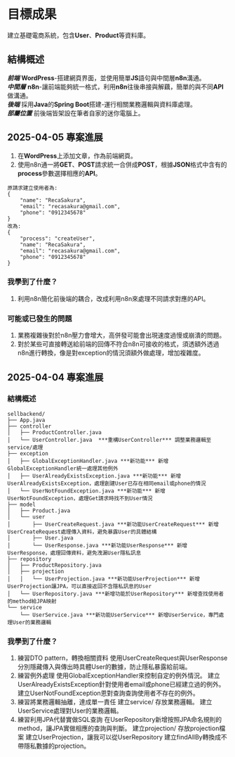 # 目標成果
建立基礎電商系統，包含**User**、**Product**等資料庫。
## 結構概述
***前端*** **WordPress**-搭建網頁界面，並使用簡單**JS**語句與中間層**n8n**溝通。<br>
***中間層*** **n8n**-讓前端能夠統一格式，利用**n8n**往後串接與解藕，簡單的與不同**API**做溝通。<br>
***後端*** 採用**Java**的**Spring Boot**搭建-運行相關業務邏輯與資料庫處理。<br>
***部屬位置*** 前後端皆架設在筆者自家的迷你電腦上。<br>
## 2025-04-05 專案進展
1. 在**WordPress**上添加文章，作為前端網頁。<br>
2. 使用n8n通一將**GET**、**POST**請求統一合併成**POST**，根據**JSON**格式中含有的**process**參數選擇相應的**API**。<br>

```
原請求建立使用者為:
{
    "name": "RecaSakura",
    "email": "recasakura@gmail.com",
    "phone": "0912345678"
}
改為:
{
    "process": "createUser",
    "name": "RecaSakura",
    "email": "recasakura@gmail.com",
    "phone": "0912345678"
}
```
### 我學到了什麼？
1. 利用n8n簡化前後端的耦合，改成利用n8n來處理不同請求對應的API。
### 可能或已發生的問題
1. 業務複雜後對於n8n壓力會增大，高併發可能會出現速度過慢或崩潰的問題。<br>
2. 對於某些可直接轉送給前端的回傳不符合n8n可接收的格式，須透額外透過n8n進行轉換，像是對exception的情況須額外做處理，增加複雜度。<br>

## 2025-04-04 專案進展
### 結構概述
```
sellbackend/
├── App.java
├── controller
│   ├── ProductController.java
│   └── UserController.java  ***重構UserController*** 調整業務邏輯至service/處理
├── exception
│   ├── GlobalExceptionHandler.java ***新功能*** 新增GlobalExceptionHandler統一處理其他例外
│   ├── UserAlreadyExistsException.java ***新功能*** 新增UserAlreadyExistsException，處理創建User已存在相同email或phone的情況
│   └── UserNotFoundException.java ***新功能*** 新增UserNotFoundException，處理Get請求時找不到User情況
├── model
│   ├── Product.java
│   └── user
│       ├── UserCreateRequest.java ***新功能UserCreateRequest*** 新增UserCreateRequest處理傳入資料，避免暴露User的具體結構
│       ├── User.java
│       └── UserResponse.java ***新功能UserResponse*** 新增UserResponse，處理回傳資料，避免洩漏User隱私訊息
├── repository
│   ├── ProductRepository.java
│   ├── projection
│   │   └── UserProjection.java ***新功能UserProjection*** 新增UserProjection讓JPA，可以直接返回不含隱私訊息的User
│   └── UserRepository.java ***新增功能於UserRepository*** 新增查找使用者的method給JPA映射
└── service
    └── UserService.java ***新功能UserService*** 新增UserService，專門處理User的業務邏輯

```
### 我學到了什麼？
1. 練習DTO pattern，轉換相關資料
 使用UserCreateRequest與UserResponse分別隱藏傳入與傳出時具體User的數據，防止隱私暴露給前端。<br>
2. 練習例外處理
 使用GlobalExceptionHandler來控制自定的例外情況。
 建立UserAlreadyExistsException針對使用者email或phone已經建立過的例外。
 建立UserNotFoundException恩對查詢查詢使用者不存在的例外。
3. 練習將業務邏輯抽離，達成單一責任
 建立service/ 存放業務邏輯。
 建立UserService處理對User的業務邏輯。
4. 練習利用JPA代替實做SQL查詢
 在UserRepository新增按照JPA命名規則的method，讓JPA實做相應的查詢與判斷。
 建立projection/ 存放projection檔案
 建立UserProjection，讓我可以從UserRepository 建立findAllBy轉換成不帶隱私數據的projection。
